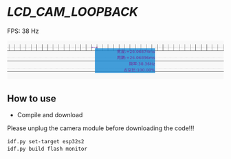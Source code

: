 # _LCD_CAM_LOOPBACK_

FPS: 38 Hz

![fps.png](fps.png)

## How to use

* Compile and download

Please unplug the camera module before downloading the code!!!

```bash
idf.py set-target esp32s2
idf.py build flash monitor
```